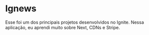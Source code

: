 # Ignews

Esse foi um dos principais projetos desenvolvidos no Ignite. Nessa aplicação, eu aprendi muito sobre Next, CDNs e Stripe. 
